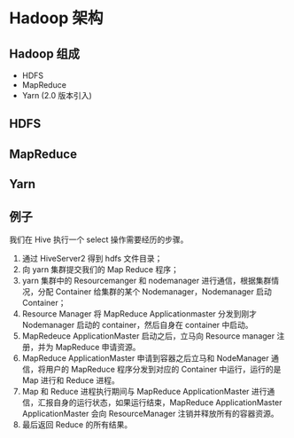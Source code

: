 # Hadoop 架构

## Hadoop 组成
- HDFS
- MapReduce
- Yarn (2.0 版本引入)

## HDFS

## MapReduce

## Yarn


## 例子
我们在 Hive 执行一个 select 操作需要经历的步骤。
1. 通过 HiveServer2 得到 hdfs 文件目录；
2. 向 yarn 集群提交我们的 Map Reduce 程序； 
3. yarn 集群中的 Resourcemanger 和 nodemanager 进行通信，根据集群情况，分配 Container 给集群的某个 Nodemanager，Nodemanager 启动 Container； 
4. Resource Manager 将 MapReduce Applicationmaster 分发到刚才 Nodemanager 启动的 container，然后自身在 container 中启动。 
5. MapRedeuce ApplicationMaster 启动之后，立马向 Resource manager 注册，并为 MapReduce 申请资源。 
6. MapReduce ApplicationMaster 申请到容器之后立马和 NodeManager 通信，将用户的 MapReduce 程序分发到对应的 Container 中运行，运行的是 Map 进行和 Reduce 进程。 
7. Map 和 Reduce 进程执行期间与 MapReduce ApplicationMaster  进行通信，汇报自身的运行状态，如果运行结束，MapReduce ApplicationMaster ApplicationMaster  会向 ResourceManager 注销并释放所有的容器资源。 
8. 最后返回 Reduce 的所有结果。 